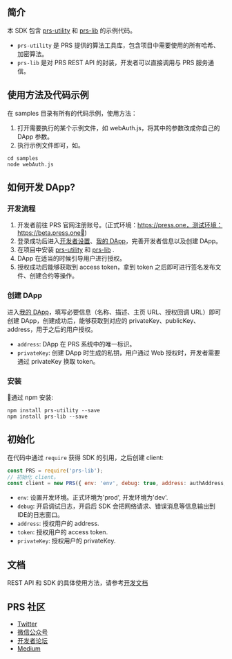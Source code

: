 ## 简介

本 SDK 包含 [prs-utility](https://github.com/Press-One/prs-utility-js) 和 [prs-lib](https://github.com/Press-One/prs-lib-js) 的示例代码。

- `prs-utility` 是 PRS 提供的算法工具库，包含项目中需要使用的所有哈希、加密算法。
- `prs-lib` 是对 PRS REST API 的封装，开发者可以直接调用与 PRS 服务通信。

## 使用方法及代码示例

在 samples 目录有所有的代码示例，使用方法：
1. 打开需要执行的某个示例文件，如 webAuth.js，将其中的参数改成你自己的 DApp 参数。
2. 执行示例文件即可，如。
```
cd samples
node webAuth.js
```

## 如何开发 DApp?

### 开发流程

1. 开发者前往 PRS 官网注册账号。(正式环境：https://press.one，测试环境：https://beta.press.one)
2. 登录成功后进入[开发者设置](https://beta.press.one/developer/settings)、[我的 DApp](https://beta.press.one/developer/apps)，完善开发者信息以及创建 DApp。
3. 在项目中安装 [prs-utility](https://github.com/Press-One/prs-utility-js) 和 [prs-lib](https://github.com/Press-One/prs-lib-js) .
4. DApp 在适当的时候引导用户进行授权。
5. 授权成功后能够获取到 access token，拿到 token 之后即可进行签名发布文件、创建合约等操作。

### 创建 DApp

进入[我的 DApp](https://beta.press.one/developer/apps)，填写必要信息（名称、描述、主页 URL、授权回调 URL）即可创建 DApp，创建成功后，能够获取到对应的 privateKey、publicKey、address，用于之后的用户授权。

- `address`: DApp 在 PRS 系统中的唯一标识。
- `privateKey`: 创建 DApp 时生成的私钥，用户通过 Web 授权时，开发者需要通过 privateKey 换取 token。


### 安装

通过 npm 安装:
```
npm install prs-utility --save
npm install prs-lib --save
```
  

## 初始化

在代码中通过 `require` 获得 SDK 的引用，之后创建 client:

```javascript
const PRS = require('prs-lib');
// 初始化 client。
const client = new PRS({ env: 'env', debug: true, address: authAddress, token: token });
```
- `env`: 设置开发环境。正式环境为'prod', 开发环境为'dev'.
- `debug`: 开启调试日志，开启后 SDK 会把网络请求、错误消息等信息输出到IDE的日志窗口。
- `address`: 授权用户的 address.
- `token`: 授权用户的 access token.
- `privateKey`: 授权用户的 privateKey.

## 文档

REST API 和 SDK 的具体使用方法，请参考[开发文档](https://developer.press.one)


## PRS 社区

- [Twitter](https://twitter.com/PRESSoneHQ)
- [微信公众号](https://mp.weixin.qq.com/s/C7yPdlEP5OVhbfWLtOBGTQ)
- [开发者论坛](https://bbs.onedev.club)
- [Medium](https://medium.com/@pressone/)


